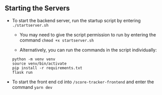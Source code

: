 ## Starting the Servers
- To start the backend server, run the startup script by entering `./startserver.sh`
  - You may need to give the script permission to run by entering the command `chmod +x startserver.sh`
  
  - Alternatively, you can run the commands in the script individually:
  
  ```
  python -m venv venv
  source venv/bin/activate
  pip install -r requirements.txt
  flask run
  
  ```
- To start the front end cd into `/score-tracker-frontend` and enter the
command `yarn dev`
